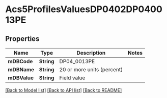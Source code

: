 # Acs5ProfilesValuesDP0402DP040013PE

## Properties
Name | Type | Description | Notes
------------ | ------------- | ------------- | -------------
**mDBCode** | **String** | DP04_0013PE | 
**mDBName** | **String** | 20 or more units (percent) | 
**mDBValue** | **String** | Field value | 

[[Back to Model list]](../README.md#documentation-for-models) [[Back to API list]](../README.md#documentation-for-api-endpoints) [[Back to README]](../README.md)


